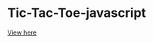 # Tic-Tac-Toe-javascript

[View here](https://rawgit.com/VitaC123/Tic-Tac-Toe-javascript/master/index.html)